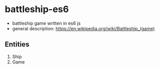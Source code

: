 # battleship-es6
 - battleship game written in es6 js
 - general description: https://en.wikipedia.org/wiki/Battleship_(game)

## Entities
1. Ship
2. Game
